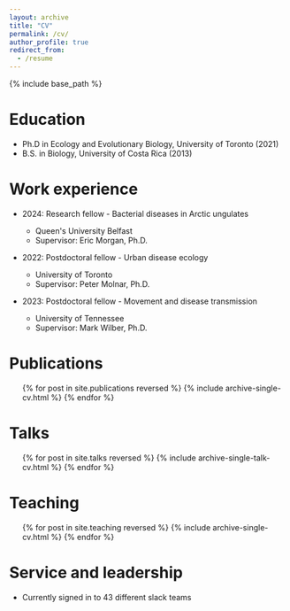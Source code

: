 ```yaml
---
layout: archive
title: "CV"
permalink: /cv/
author_profile: true
redirect_from:
  - /resume
---
```


{% include base_path %}

Education
======
* Ph.D in Ecology and Evolutionary Biology, University of Toronto (2021)
* B.S. in Biology, University of Costa Rica (2013)

Work experience
======
* 2024: Research fellow - Bacterial diseases in Arctic ungulates
  * Queen's University Belfast
  * Supervisor: Eric Morgan, Ph.D.
    
* 2022: Postdoctoral fellow - Urban disease ecology
  * University of Toronto
  * Supervisor: Peter Molnar, Ph.D.

* 2023: Postdoctoral fellow - Movement and disease transmission
  * University of Tennessee
  * Supervisor: Mark Wilber, Ph.D.
    
Publications
======
  <ul>{% for post in site.publications reversed %}
    {% include archive-single-cv.html %}
  {% endfor %}</ul>
  
Talks
======
  <ul>{% for post in site.talks reversed %}
    {% include archive-single-talk-cv.html  %}
  {% endfor %}</ul>
  
Teaching
======
  <ul>{% for post in site.teaching reversed %}
    {% include archive-single-cv.html %}
  {% endfor %}</ul>
  
Service and leadership
======
* Currently signed in to 43 different slack teams
